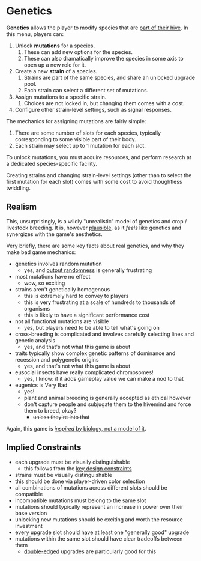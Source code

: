 # Genetics

**Genetics** allows the player to modify species that are [part of their hive](assimilation.md).
In this menu, players can:

1. Unlock **mutations** for a species.
   1. These can add new options for the species.
   2. These can also dramatically improve the species in some axis to open up a new role for it.
2. Create a new **strain** of a species.
   1. Strains are part of the same species, and share an unlocked upgrade pool.
   2. Each strain can select a different set of mutations.
3. Assign mutations to a specific strain.
   1. Choices are not locked in, but changing them comes with a cost.
4. Configure other strain-level settings, such as signal responses.

The mechanics for assigning mutations are fairly simple:

1. There are some number of slots for each species, typically corresponding to some visible part of their body.
2. Each strain may select up to 1 mutation for each slot.

To unlock mutations, you must acquire resources, and perform research at a dedicated species-specific facility.

Creating strains and changing strain-level settings (other than to select the first mutation for each slot) comes with some cost to avoid thoughtless twiddling.

## Realism

This, unsurprisingly, is a wildly "unrealistic" model of genetics and crop / livestock breeding.
It is, however [plausible](../glossary.md#plausibility-and-realism), as it *feels* like genetics and synergizes with the game's aesthetics.

Very briefly, there are some key facts about real genetics, and why they make bad game mechanics:

- genetics involves random mutation
  - yes, and [output randomness](../glossary.md#randomness) is generally frustrating
- most mutations have no effect
  - wow, so exciting
- strains aren't genetically homogenous
  - this is extremely hard to convey to players
  - this is very frustrating at a scale of hundreds to thousands of organisms
  - this is likely to have a significant performance cost
- not all functional mutations are visible
  - yes, but players need to be able to tell what's going on
- cross-breeding is complicated and involves carefully selecting lines and genetic analysis
  - yes, and that's not what this game is about
- traits typically show complex genetic patterns of dominance and recession and polygenetic origins
  - yes, and that's not what this game is about
- eusocial insects have really complicated chromosomes!
  - yes, I know: if it adds gameplay value we can make a nod to that
- eugenics is Very Bad
  - yes!
  - plant and animal breeding is generally accepted as ethical however
  - don't capture people and subjugate them to the hivemind and force them to breed, okay?
    - ~~unless they're into that~~

Again, this game is [*inspired* by biology, not a model of it](../high-level/game-thesis.md).

## Implied Constraints

- each upgrade must be visually distinguishable
  - this follows from the [key design constraints](../high-level/game-thesis.md#key-design-constraints)
- strains must be visually distinguishable
- this should be done via player-driven color selection
- all combinations of mutations across different slots should be compatible
- incompatible mutations must belong to the same slot
- mutations should typically represent an increase in power over their base version
- unlocking new mutations should be exciting and worth the resource investment
- every upgrade slot should have at least one "generally good" upgrade
- mutations within the same slot should have clear tradeoffs between them
  - [double-edged](../glossary.md#double-edged) upgrades are particularly good for this
